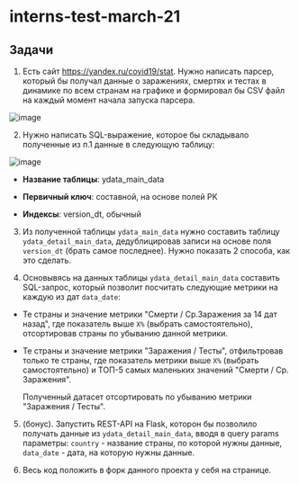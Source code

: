 # interns-test-march-21

## Задачи

1. Есть сайт https://yandex.ru/covid19/stat. Нужно написать парсер, который бы получал данные о заражениях, смертях и тестах в динамике по всем странам на графике и формировал бы CSV файл на каждый момент начала запуска парсера.

![image](https://user-images.githubusercontent.com/30187683/111162102-e2bf7780-85ac-11eb-9676-886302013f42.png)

2. Нужно написать SQL-выражение, которое бы складывало полученные из п.1 данные в следующую таблицу:

![image](https://user-images.githubusercontent.com/30187683/111163785-780f3b80-85ae-11eb-879c-b272891161fd.png)

  - **Название таблицы**: ydata_main_data

  - **Первичный ключ**: составной, на основе полей PK

  - **Индексы**: version_dt, обычный

3. Из полученной таблицы `ydata_main_data` нужно составить таблицу `ydata_detail_main_data`, дедублицировав записи на основе поля `version_dt` (брать самое последнее). Нужно показать 2 способа, как это сделать.

4. Основывясь на данных таблицы `ydata_detail_main_data` составить SQL-запрос, который позволит посчитать следующие метрики на каждую из дат `data_date`:
  - Те страны и значение метрики "Смерти / Ср.Заражения за 14 дат назад", где показатель выше `X%` (выбрать самостоятельно), отсортировав страны по убыванию данной метрики.

  - Те страны и значение метрики "Заражения / Тесты", отфильтровав только те страны, где показатель метрики выше `X%` (выбрать самостоятельно) и ТОП-5 самых маленьких значений "Смерти / Ср. Заражения". 

    Полученный датасет отсортировать по убыванию метрики "Заражения / Тесты".

5. (бонус). Запустить REST-API на Flask, которон бы позволило получать данные из `ydata_detail_main_data`, вводя в query params параметры: `country` - название страны, по которой нужны данные, `data_date` - дата, на которую нужны данные. 

6. Весь код положить в форк данного проекта у себя на странице.
